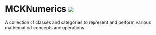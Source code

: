 MCKNumerics <img src="https://img.shields.io/cocoapods/v/MCKNumerics.svg" />
===========


A collection of classes and categories to represent and perform various mathematical concepts and operations.
